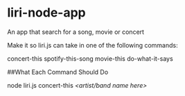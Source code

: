# liri-node-app
An app that search for a song, movie or concert

Make it so liri.js can take in one of the following commands:

concert-this
spotify-this-song
movie-this
do-what-it-says


##What Each Command Should Do


node liri.js concert-this _<artist/band name here>_





